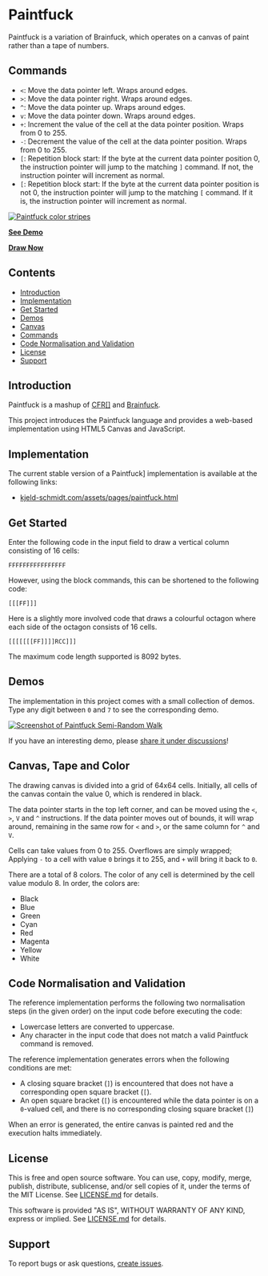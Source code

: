 Paintfuck
=====

Paintfuck is a variation of Brainfuck, which operates on a canvas of paint
rather than a tape of numbers.

## Commands

- `<`: Move the data pointer left. Wraps around edges.
- `>`: Move the data pointer right. Wraps around edges.
- `^`: Move the data pointer up. Wraps around edges.
- `v`: Move the data pointer down. Wraps around edges.
- `+`: Increment the value of the cell at the data pointer position. Wraps from 0 to 255.
- `-`: Decrement the value of the cell at the data pointer position. Wraps from 0 to 255.
- `[`: Repetition block start: If the byte at the current data pointer position
  0, the instruction pointer will jump to the matching `]` command. If not, the 
  instruction pointer will increment as normal.
- `[`: Repetition block start: If the byte at the current data pointer position
  is not 0, the instruction pointer will jump to the matching `[` command. If 
  it is, the instruction pointer will increment as normal.

[![Paintfuck color stripes][IMG0]][DEMO1]

**[See Demo][DEMO1]**

**[Draw Now][DRAW1]**


Contents
--------

* [Introduction](#introduction)
* [Implementation](#implementation)
* [Get Started](#get-started)
* [Demos](#demos)
* [Canvas](#canvas-tape-and-color)
* [Commands](#commands)
* [Code Normalisation and Validation](#code-normalisation-and-validation)
* [License](#license)
* [Support](#support)


Introduction
------------

Paintfuck is a mashup of [CFR\[\]](https://susam.net/cfr.html#) and 
[Brainfuck](https://en.wikipedia.org/wiki/Brainfuck).

This project introduces the Paintfuck language and provides a web-based
implementation using HTML5 Canvas and JavaScript.


Implementation
--------------

The current stable version of a Paintfuck] implementation is available at
the following links:

* [kjeld-schmidt.com/assets/pages/paintfuck.html][DRAW1]

[DRAW1]: https://kjeld-schmidt.com/assets/pages/paintfuck.html

[DEMO1]: https://kjeld-schmidt.com/assets/pages/paintfuck.html#VlZWVj4rKysrKysrWzwrKysrKysrKz4tXTxbPj4+KysrKysrK1s8KysrKysrKys+LV1eW1YrXi1dVitbWz5dPFstPis+Kzw8XT4+Wy08PCs+Pl08K1s8XT4tXTw8LVstViteXVZd
[DEMO3]: https://kjeld-schmidt.com/assets/pages/paintfuck.html#Pj4+Pj4rPDw8PDw8LVstWz4tPCs+XStWPitWPitWPFs+LTwrPl0rVjwrVjwrXQ==

[IMG0]: https://kjeld-schmidt.com/assets/images/paintfuck/demo-1.png
[IMG3]: https://kjeld-schmidt.com/assets/images/paintfuck/demo-6.png


Get Started
-----------

Enter the following code in the input field to draw a vertical column
consisting of 16 cells:

```
FFFFFFFFFFFFFFFF
```

However, using the block commands, this can be shortened to the
following code:

```
[[[FF]]]
```

Here is a slightly more involved code that draws a colourful octagon
where each side of the octagon consists of 16 cells.

```
[[[[[[[FF]]]]RCC]]]
```

The maximum code length supported is 8092 bytes.


Demos
-----

The implementation in this project comes with a small collection of
demos.  Type any digit between `0` and `7` to see the corresponding
demo. 

[![Screenshot of Paintfuck Semi-Random Walk][IMG3]][DEMO3]

If you have an interesting demo, please
[share it under discussions][SHOW-AND-TELL]!


Canvas, Tape and Color
------

The drawing canvas is divided into a grid of 64x64 cells. Initially, all
cells of the canvas contain the value 0, which is rendered in black.

The data pointer starts in the top left corner, and can be moved using the `<`, 
`>`, `V` and `^` instructions. If the data pointer moves out of bounds, it will
wrap around, remaining in the same row for `<` and `>`, or the same column for 
`^` and `V`.

Cells can take values from 0 to 255. Overflows are simply wrapped; Applying `-`
to a cell with value `0` brings it to 255, and `+` will bring it back to `0`. 

There are a total of 8 colors. The color of any cell is determined by the cell 
value modulo 8. In order, the colors are:  

- Black
- Blue
- Green
- Cyan
- Red
- Magenta
- Yellow
- White


Code Normalisation and Validation
---------------------------------

The reference implementation performs the following two normalisation
steps (in the given order) on the input code before executing the
code:

- Lowercase letters are converted to uppercase.
- Any character in the input code that does not match a valid Paintfuck
  command is removed.

The reference implementation generates errors when the following conditions are met:

- A closing square bracket (`]`) is encountered that does not have a
  corresponding open square bracket (`[`).
- An open square bracket (`[`) is encountered while the data pointer is on a 
  `0`-valued cell, and there is no corresponding closing square bracket (`]`)

When an error is generated, the entire canvas is painted red and the
execution halts immediately.

License
-------

This is free and open source software.  You can use, copy, modify,
merge, publish, distribute, sublicense, and/or sell copies of it,
under the terms of the MIT License.  See [LICENSE.md][L] for details.

This software is provided "AS IS", WITHOUT WARRANTY OF ANY KIND,
express or implied. See [LICENSE.md][L] for details.

[L]: LICENSE.md


Support
-------

To report bugs or ask questions, [create issues][ISSUES].

[ISSUES]: https://github.com/KjeldSchmidt/Paintfuck/issues
[SHOW-AND-TELL]: https://github.com/KjeldSchmidt/Paintfuck/discussions/new?category=show-and-tell

<!--
Release Checklist
-----------------

- Update version in package.json.
- Update version in HTML (1 place).
- Update copyright in HTML (1 place).
- Update copyright in LICENSE.md.
- Disable logging.
- Update CHANGES.md.
- Run: npm run lint
- Run: git status; git add -p
- Run: VERSION=<VERSION>
- Run: git commit -em "Set version to $VERSION"
- Run: git tag $VERSION -m "Paintfuck $VERSION"
- Run: git push origin main $VERSION
-->
